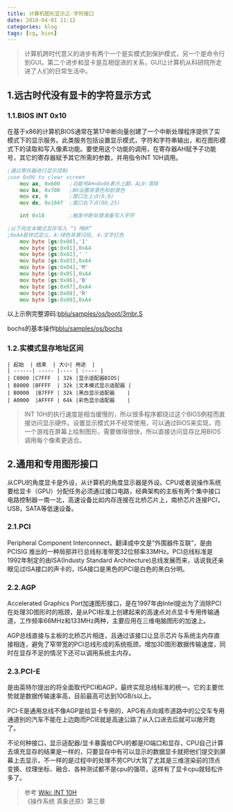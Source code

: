 ```yaml
---
title: 计算机图形显示之-字符接口
date: 2018-04-01 21:12
categories: blog
tags: [cg, bios]
---
```


> 计算机跨时代意义的进步有两个一个是实模式到保护模式，另一个是命令行到GUI。第二个进步和显卡是互相促进的关系，GUI让计算机从科研院所走进了人们的日常生活中。

## 1.远古时代没有显卡的字符显示方式

### 1.1.BIOS INT 0x10
在基于x86的计算机BIOS通常在第17中断向量创建了一个中断处理程序提供了实模式下的显示服务。此类服务包括设置显示模式，字符和字符串输出，和在图形模式下的读取和写入像素功能。要使用这个功能的调用，在寄存器AH赋予子功能号，其它的寄存器赋予其它所需的参数，并用指令INT 10H调用。

``` asm
;通过寄存器进行显示控制
;use 0x06 to clear screen
	mov ax, 0x600   ;功能号AH=0x06表示上翻，AL0:清除
	mov bx, 0x700   ;BH设置背景色和前景色
	mov cx, 0		;窗口左上点(0,0)
	mov dx, 0x184f	;窗口右下点(80,25)

	int 0x10        ;触发中断处理准备写入字符
	
;以下向文本模式显存写入 “1 MBR”
;0xA4是样式定义，A:绿色背景闪烁, 4:文字红色
	mov byte [gs:0x00],'1'
	mov byte [gs:0x01],0xA4
	mov byte [gs:0x02],' '
	mov byte [gs:0x03],0xA4
	mov byte [gs:0x04],'M'
	mov byte [gs:0x05],0xA4
	mov byte [gs:0x06],'B'
	mov byte [gs:0x07],0xA4
	mov byte [gs:0x08],'R'
	mov byte [gs:0x09],0xA4
```
以上示例完整源码:[bblu/samples/os/boot/3mbr.S](https://github.com/bblu/samples/blob/efd0b955f80a57883745130c97f9d1aba1688cbe/os/boot/3mbr.S)  

bochs的基本操作[bblu/samples/os/bochs](https://github.com/bblu/samples/blob/efd0b955f80a57883745130c97f9d1aba1688cbe/os/bochs)

### 1.2.实模式显存地址区间  

    | 起始  | 结束  | 大小| 用途  |
    | ------| ----- |---- | :---- |
    | C0000 |C7FFF  | 32k |显示适配器BIOS|
    | B8000 |BFFFF  | 32k |文本模式显示适配器 |
    | B0000  |B7FFF | 32k |黑白显示适配器    |
    | A0000  |AFFFF | 64k |彩色显示适配器    |



> INT 10H的执行速度是相当缓慢的，所以很多程序都绕过这个BIOS例程而直接访问显示硬件。设置显示模式并不经常使用，可以通过BIOS来实现，而一个游戏在屏幕上绘制图形，需要做得很快，所以直接访问显存比用BIOS调用每个像素更适合。

## 2.通用和专用图形接口

从CPU的角度显卡是外设，从计算机的角度显示器是外设。CPU或者说操作系统要给显卡（GPU）分配任务必须通过接口电路，经典架构的主板有两个集中接口电路控制器一南一北，高速设备比如内存连接在北桥芯片上，南桥芯片连接PCI，USB，SATA等低速设备。

### 2.1.PCI
Peripheral Component Interconnect，翻译成中文是“外围器件互联”，是由PCISIG 推出的一种局部并行总线标准带宽32位频率33MHz。PCI总线标准是1992年制定的由ISA(Industy Standard Architecture)总线发展而来，话说我还亲眼见过ISA接口的声卡的，ISA接口是黑色的PCI是白色的黑白分明。

### 2.2.AGP
Accelerated Graphics
Port加速图形接口，是在1997年由Intel提出为了消除PCI在处理3D图形时的瓶颈，是从PCI标准上创建起来的高速点对点显卡专用传输通道，工作频率66MHz和133MHz两种，主要应用在三维电脑图形的加速上。

AGP总线直接与主板的北桥芯片相连，且通过该接口让显示芯片与系统主内存直接相连，避免了窄带宽的PCI总线形成的系统瓶颈，增加3D图形数据传输速度，同时在显存不足的情况下还可以调用系统主内存。

### 2.3.PCI-E
是由英特尔提出的将全面取代PCI和AGP，最终实现总线标准的统一。它的主要优势就是数据传输速率高，目前最高可达到10GB/s以上。

PCI-E是通用总线不像AGP是给显卡专用的，APG有点向城市道路中的公交车专用通道别的汽车不能在上边跑而PCIE就是高速公路了从入口进去后就可以敞开跑了。

不论何种接口，显示适配器/显卡暴露给CPU的都是IO端口和显存，CPU自己计算去填充显存的结果是一样的，只要显存中有可以显示的数据显卡就把他们提交到屏幕上去显示，不一样的是过程中的处理不劳CPU大驾了尤其是三维渲染前的顶点变换、纹理坐标、融合、各种测试都不是cpu的强项，这样有了显卡cpu就轻松许多了。

> 参考 [Wiki: INT 10H](https://zh.wikipedia.org/wiki/INT_10H)  
《操作系统 真象还原》第三章
